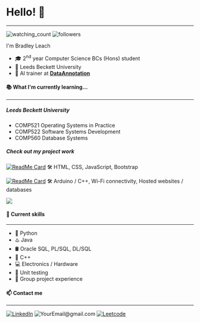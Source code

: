 


<h1>Hello! 👋</h1>
<hr>

<img src="https://komarev.com/ghpvc/?username=BradRL&color=lightgray" alt="watching_count" /> <img alt="followers" src="https://img.shields.io/github/followers/BradRL?label=Followers&style=social"><br>

I'm Bradley Leach
- 🎓 2<sup>nd</sup> year Computer Science BCs (Hons) student
- 📌 Leeds Beckett University
- 💼 AI trainer at <a href="https://www.dataannotation.tech/about?" target="_blank"><B>DataAnnotation</B></a>

<h4>📚 What I'm currently learning...</h4>
<hr>
<h5>Leeds Beckett University</h5>

- COMP521 Operating Systems in Practice
- COMP522 Software Systems Development
- COMP560 Database Systems

<h5>Check out my project work</h5>

[![ReadMe Card](https://github-readme-stats.vercel.app/api/pin/?username=BradRL&repo=PersonalWebsite)](https://github.com/BradRL/PersonalWebsite)
🛠️ HTML, CSS, JavaScript, Bootstrap

[![ReadMe Card](https://github-readme-stats.vercel.app/api/pin/?username=BradRL&repo=PlantPal)](https://github.com/BradRL/PlantPal)
🛠️ Arduino / C++, Wi-Fi connectivity, Hosted websites / databases

<img src="https://github-readme-stats.vercel.app/api/top-langs/?username=voyager19878"/>

<h4>🧠 Current skills</h4>
<hr>

- 🐍 Python
- ♨️ Java
- 🛢️ Oracle SQL, PL/SQL, DL/SQL
- 👾 C++ 
- 💻 Electronics / Hardware
- 🚧 Unit testing
- 🤝 Group project experience

<h4>📫 Contact me</h4>
<hr>

<a href="<https://www.linkedin.com/in/bradley-leach-6b5155255/>">![LinkedIn](https://img.shields.io/badge/LinkedIn-blue?style=for-the-badge&logo=linkedin)</a> <a>![YourEmail@gmail.com](https://img.shields.io/badge/Gmail-red?style=for-the-badge&logo=gmail&logoColor=ffffff)</a> <a href="https://leetcode.com/u/BradRL/">![Leetcode](
https://img.shields.io/badge/Leetcode-black?style=for-the-badge&logo=leetcode)</a>

